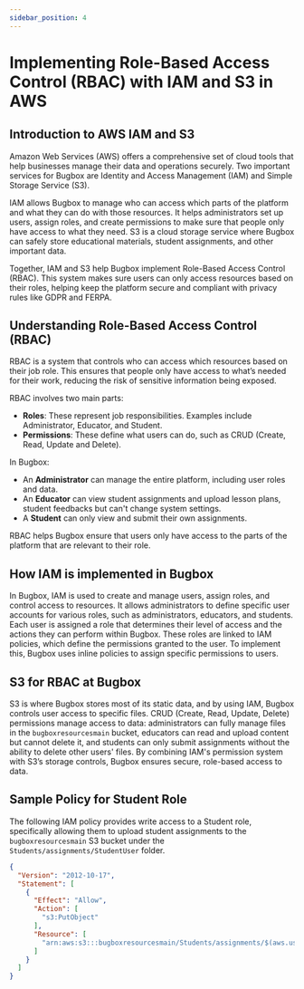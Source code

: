 ```yaml
---
sidebar_position: 4
---
```

# Implementing Role-Based Access Control (RBAC) with IAM and S3 in AWS

## Introduction to AWS IAM and S3

Amazon Web Services (AWS) offers a comprehensive set of cloud tools that help businesses manage their data and operations securely. Two important services for Bugbox are Identity and Access Management (IAM) and Simple Storage Service (S3).

IAM allows Bugbox to manage who can access which parts of the platform and what they can do with those resources. It helps administrators set up users, assign roles, and create permissions to make sure that people only have access to what they need. S3 is a cloud storage service where Bugbox can safely store educational materials, student assignments, and other important data.

Together, IAM and S3 help Bugbox implement Role-Based Access Control (RBAC). This system makes sure users can only access resources based on their roles, helping keep the platform secure and compliant with privacy rules like GDPR and FERPA.

## Understanding Role-Based Access Control (RBAC)

RBAC is a system that controls who can access which resources based on their job role. This ensures that people only have access to what’s needed for their work, reducing the risk of sensitive information being exposed.

RBAC involves two main parts:

- **Roles**: These represent job responsibilities. Examples include Administrator, Educator, and Student.
- **Permissions**: These define what users can do, such as CRUD (Create, Read, Update and Delete).

In Bugbox:

- An **Administrator** can manage the entire platform, including user roles and data.
- An **Educator** can view student assignments and upload lesson plans, student feedbacks but can't change system settings.
- A **Student** can only view and submit their own assignments.

RBAC helps Bugbox ensure that users only have access to the parts of the platform that are relevant to their role.

## How IAM is implemented in Bugbox

In Bugbox, IAM is used to create and manage users, assign roles, and control access to resources. It allows administrators to define specific user accounts for various roles, such as administrators, educators, and students. Each user is assigned a role that determines their level of access and the actions they can perform within Bugbox. These roles are linked to IAM policies, which define the permissions granted to the user. To implement this, Bugbox uses inline policies to assign specific permissions to users.

## S3 for RBAC at Bugbox

S3 is where Bugbox stores most of its static data, and by using IAM, Bugbox controls user access to specific files. CRUD (Create, Read, Update, Delete) permissions manage access to data: administrators can fully manage files in the `bugboxresourcesmain` bucket, educators can read and upload content but cannot delete it, and students can only submit assignments without the ability to delete other users' files. By combining IAM's permission system with S3’s storage controls, Bugbox ensures secure, role-based access to data.

## Sample Policy for Student Role

The following IAM policy provides write access to a Student role, specifically allowing them to upload student assignments to the `bugboxresourcesmain` S3 bucket under the `Students/assignments/StudentUser` folder. 

```json
{
  "Version": "2012-10-17",
  "Statement": [
    {
      "Effect": "Allow",
      "Action": [
        "s3:PutObject"
      ],
      "Resource": [
        "arn:aws:s3:::bugboxresourcesmain/Students/assignments/$(aws.username)/*"
      ]
    }
  ]
}
